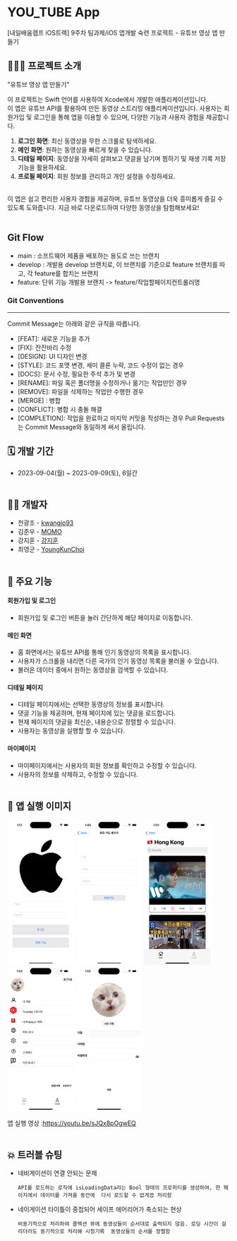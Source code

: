 # YOU_TUBE App
[내일배움캠프 iOS트랙] 9주차 팀과제/iOS 앱개발 숙련 프로젝트 - 유튜브 영상 앱 만들기
<br>

## 🧑🏻‍💻 프로젝트 소개
"유튜브 영상 앱 만들기"<p> 
이 프로젝트는 Swift 언어를 사용하여 Xcode에서 개발한 애플리케이션입니다. <br>
이 앱은 유튜브 API를 활용하여 만든 동영상 스트리밍 애플리케이션입니다. 사용자는 회원가입 및 로그인을 통해 앱을 이용할 수 있으며, 다양한 기능과 사용자 경험을 제공합니다.
1. **로그인 화면**: 최신 동영상을 무한 스크롤로 탐색하세요.
2. **메인 화면**: 원하는 동영상을 빠르게 찾을 수 있습니다.
3. **디테일 페이지**: 동영상을 자세히 살펴보고 댓글을 남기며 찜하기 및 재생 기록 저장 기능을 활용하세요.
4. **프로필 페이지**: 회원 정보를 관리하고 개인 설정을 수정하세요.
<br>
이 앱은 쉽고 편리한 사용자 경험을 제공하며, 유튜브 동영상을 더욱 흥미롭게 즐길 수 있도록 도와줍니다. 지금 바로 다운로드하여 다양한 동영상을 탐험해보세요! <br><br>

## Git Flow
- main : 소프트웨어 제품을 배포하는 용도로 쓰는 브랜치
- develop : 개발용 develop 브랜치로, 이 브랜치를 기준으로 feature 브랜치를 따고, 각 feature를 합치는 브랜치
- feature: 단위 기능 개발용 브랜치 -> feature/작업할페이지컨트롤러명

### Git Conventions
---
Commit Message는 아래와 같은 규칙을 따릅니다.

- [FEAT]: 새로운 기능을 추가
- [FIX]: 잔잔바리 수정
- [DESIGN]: UI 디자인 변경
- [STYLE]: 코드 포맷 변경, 세미 콜론 누락, 코드 수정이 없는 경우
- [DOCS]: 문서 수정, 필요한 주석 추가 및 변경
- [RENAME]: 파일 혹은 폴더명을 수정하거나 옮기는 작업만인 경우
- [REMOVE]: 파일을 삭제하는 작업만 수행한 경우
- [MERGE] : 병합
- [CONFLICT]: 병합 시 충돌 해결
- [COMPLETION]: 작업을 완료하고 마지막 커밋을 작성하는 경우
Pull Requests는 Commit Message와 동일하게 써서 올립니다.


## 🗓️ 개발 기간
* 2023-09-04(월) ~ 2023-09-09(토), 6일간
<br><br>

## 💁🏻 개발자
- 천광조 - [kwangjo93](https://github.com/kwangjo93)
- 김준우 - [MOMO](https://github.com/jakkujakku)
- 강지훈 - [강지훈](https://github.com/KangJiHun1028)
- 최영군 - [YoungKunChoi](https://github.com/YoungKunChoi)
<br><br>

## 📌 주요 기능
#### 회원가입 및 로그인
- 회원가입 및 로그인 버튼을 눌러 간단하게 해당 페이지로 이동합니다.

#### 메인 화면
- 홈 화면에서는 유튜브 API를 통해 인기 동영상의 목록을 표시합니다.
- 사용자가 스크롤을 내리면 다른 국가의 인기 동영상 목록을 불러올 수 있습니다.
- 불러온 데이터 중에서 원하는 동영상을 검색할 수 있습니다.

#### 디테일 페이지
- 디테일 페이지에서는 선택한 동영상의 정보를 표시합니다.
- 댓글 기능을 제공하며, 현재 페이지에 있는 댓글을 로드합니다.
- 현재 페이지의 댓글을 최신순, 내용순으로 정렬할 수 있습니다.
- 사용자는 동영상을 실행할 할 수 있습니다.

#### 마이페이지
- 마이페이지에서는 사용자의 회원 정보를 확인하고 수정할 수 있습니다.
- 사용자의 정보를 삭제하고, 수정할 수 있습니다.
<br><br>

## 🧐 앱 실행 이미지
<img src="Simulator Screenshot - iPhone 14 Pro - 2023-09-11 at 01.51.40.png" width="30%" height="30%">
<img src="Simulator Screenshot - iPhone 14 Pro - 2023-09-11 at 01.48.45.png" width="30%" height="30%">
<img src="Simulator Screenshot - iPhone 14 Pro - 2023-09-11 at 01.50.03.png" width="30%" height="30%">
<img src="Simulator Screenshot - iPhone 14 Pro - 2023-09-11 at 01.50.14.png" width="30%" height="30%">
<img src="Simulator Screenshot - iPhone 14 Pro - 2023-09-11 at 01.50.23.png" width="30%" height="30%">


앱 실행 영상 :https://youtu.be/sJQx8pOgwEQ
<br><br>

## 💥 트러블 슈팅
- 네비게이션이 연결 안되는 문제
  ```
  API를 로드하는 로직에 isLoadingData라는 Bool 형태의 프로퍼티를 생성하여, 한 페이지에서 데이터를 가져올 동안에  다시 로드할 수 없게끔 처리함
  ```
- 네이게이션 타이틀이 중첩되어 세이프 에어리어가 축소되는 현상
  ```
  비동기적으로 처리하여 콜렉션 뷰에 동영상들이 순서대로 출력되지 않음. 로딩 시간이 걸리더라도 동기적으로 처리해 시청기록  동영상들의 순서를 정렬함
  ```